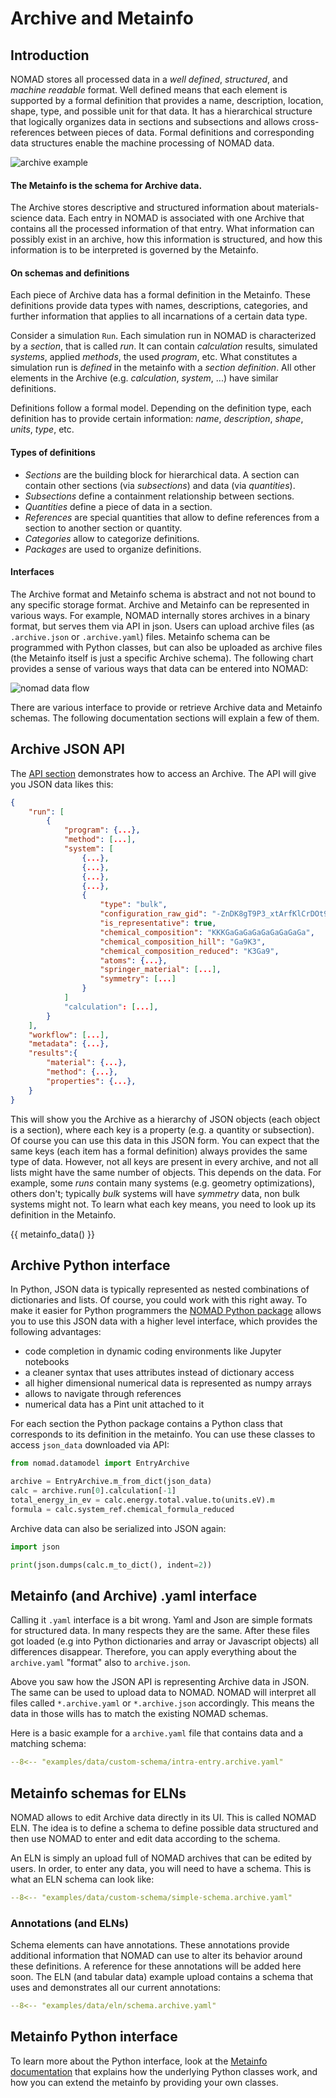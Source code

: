 # Archive and Metainfo

## Introduction

NOMAD stores all processed data in a *well defined*, *structured*, and *machine readable*
format. Well defined means that each element is supported by a formal definition that provides
a name, description, location, shape, type, and possible unit for that data. It has a
hierarchical structure that logically organizes data in sections and subsections and allows
cross-references between pieces of data. Formal definitions and corresponding
data structures enable the machine processing of NOMAD data.

![archive example](assets/archive-example.png)
#### The Metainfo is the schema for Archive data.
The Archive stores descriptive and structured information about materials-science
data. Each entry in NOMAD is associated with one Archive that contains all the processed
information of that entry. What information can possibly exist in an archive, how this
information is structured, and how this information is to be interpreted is governed
by the Metainfo.

#### On schemas and definitions
Each piece of Archive data has a formal definition in the Metainfo. These definitions
provide data types with names, descriptions, categories, and further information that
applies to all incarnations of a certain data type.

Consider a simulation `Run`. Each
simulation run in NOMAD is characterized by a *section*, that is called *run*. It can contain
*calculation* results, simulated *systems*, applied *methods*, the used *program*, etc.
What constitutes a simulation run is *defined* in the metainfo with a *section definition*.
All other elements in the Archive (e.g. *calculation*, *system*, ...) have similar definitions.

Definitions follow a formal model. Depending on the definition type, each definition
has to provide certain information: *name*, *description*, *shape*, *units*, *type*, etc.

#### Types of definitions

- *Sections* are the building block for hierarchical data. A section can contain other
  sections (via *subsections*) and data (via *quantities*).
- *Subsections* define a containment relationship between sections.
- *Quantities* define a piece of data in a section.
- *References* are special quantities that allow to define references from a section to
  another section or quantity.
- *Categories* allow to categorize definitions.
- *Packages* are used to organize definitions.

#### Interfaces
The Archive format and Metainfo schema is abstract and not not bound to any
specific storage format. Archive and Metainfo can be represented in various ways.
For example, NOMAD internally stores archives in a binary format, but serves them via
API in json. Users can upload archive files (as `.archive.json` or `.archive.yaml`) files.
Metainfo schema can be programmed with Python classes, but can also be uploaded as
archive files (the Metainfo itself is just a specific Archive schema). The following
chart provides a sense of various ways that data can be entered into NOMAD:

![nomad data flow](assets/data-flow.png)

There are various interface to provide or retrieve Archive data and Metainfo schemas.
The following documentation sections will explain a few of them.

## Archive JSON API

The [API section](api.md#access-archives) demonstrates how to access an Archive. The
API will give you JSON data likes this:

```json title="https://nomad-lab.eu/prod/v1/api/v1/entries/--dLZstNvL_x05wDg2djQmlU_oKn/archive"
{
    "run": [
        {
            "program": {...},
            "method": [...],
            "system": [
                {...},
                {...},
                {...},
                {...},
                {
                    "type": "bulk",
                    "configuration_raw_gid": "-ZnDK8gT9P3_xtArfKlCrDOt9gba",
                    "is_representative": true,
                    "chemical_composition": "KKKGaGaGaGaGaGaGaGaGa",
                    "chemical_composition_hill": "Ga9K3",
                    "chemical_composition_reduced": "K3Ga9",
                    "atoms": {...},
                    "springer_material": [...],
                    "symmetry": [...]
                }
            ]
            "calculation": [...],
        }
    ],
    "workflow": [...],
    "metadata": {...},
    "results":{
        "material": {...},
        "method": {...},
        "properties": {...},
    }
}
```

This will show you the Archive as a hierarchy of JSON objects (each object is a section),
where each key is a property (e.g. a quantity or subsection). Of course you can use
this data in this JSON form. You can expect that the same keys (each item has a formal
definition) always provides the same type of data. However, not all keys are present in
every archive, and not all lists might have the same number of objects. This depends on the
data. For example, some *runs* contain many systems (e.g. geometry optimizations), others
don't; typically *bulk* systems will have *symmetry* data, non bulk systems might not.
To learn what each key means, you need to look up its definition in the Metainfo.

{{ metainfo_data() }}


## Archive Python interface

In Python, JSON data is typically represented as nested combinations of dictionaries
and lists. Of course, you could work with this right away. To make it easier for Python
programmers the [NOMAD Python package](pythonlib.md) allows you to use this
JSON data with a higher level interface, which provides the following advantages:

- code completion in dynamic coding environments like Jupyter notebooks
- a cleaner syntax that uses attributes instead of dictionary access
- all higher dimensional numerical data is represented as numpy arrays
- allows to navigate through references
- numerical data has a Pint unit attached to it

For each section the Python package contains a Python class that corresponds to its
definition in the metainfo. You can use these classes to access `json_data` downloaded
via API:
```python
from nomad.datamodel import EntryArchive

archive = EntryArchive.m_from_dict(json_data)
calc = archive.run[0].calculation[-1]
total_energy_in_ev = calc.energy.total.value.to(units.eV).m
formula = calc.system_ref.chemical_formula_reduced
```

Archive data can also be serialized into JSON again:
```python
import json

print(json.dumps(calc.m_to_dict(), indent=2))
```

## Metainfo (and Archive) .yaml interface

Calling it `.yaml` interface is a bit wrong. Yaml and Json are simple formats for
structured data. In many respects they are the same. After these files got loaded
(e.g into Python dictionaries and array or Javascript objects) all differences disappear.
Therefore, you can apply everything about the `archive.yaml` "format" also to `archive.json`.

Above you saw how the JSON API is representing Archive data in JSON. The same can be used
to upload data to NOMAD. NOMAD will interpret all files called `*.archive.yaml` or
`*.archive.json` accordingly. This means the data in those wills has to match the existing
NOMAD schemas.

Here is a basic example for a `archive.yaml` file that contains data and a matching schema:

```yaml
--8<-- "examples/data/custom-schema/intra-entry.archive.yaml"
```

## Metainfo schemas for ELNs

NOMAD allows to edit Archive data directly in its UI. This is called NOMAD ELN. The
idea is to define a schema to define possible data structured and then use NOMAD to
enter and edit data according to the schema.

An ELN is simply an upload full of NOMAD archives that can be edited by users. In order,
to enter any data, you will need to have a schema. This is what an ELN schema can look
like:

```yaml
--8<-- "examples/data/custom-schema/simple-schema.archive.yaml"
```

### Annotations (and ELNs)

Schema elements can have annotations. These annotations provide additional information
that NOMAD can use to alter its behavior around these definitions. A reference for
these annotations will be added here soon. The ELN (and tabular data) example
upload contains a schema that uses and demonstrates all our current annotations:

```yaml
--8<-- "examples/data/eln/schema.archive.yaml"
```

## Metainfo Python interface

To learn more about the Python interface, look at the [Metainfo documentation](metainfo.md)
that explains how the underlying Python classes work, and how you can extend the
metainfo by providing your own classes.
